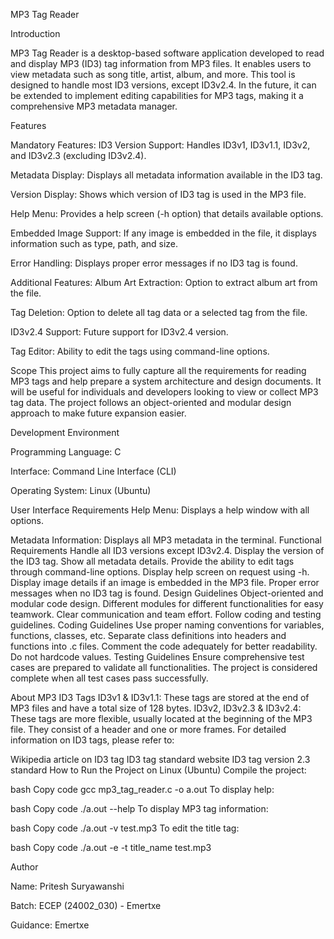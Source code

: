 MP3 Tag Reader

Introduction

MP3 Tag Reader is a desktop-based software application developed to read and display MP3 (ID3) tag information from MP3 files. It enables users to view metadata such as song title, artist, album, and more. This tool is designed to handle most ID3 versions, except ID3v2.4. In the future, it can be extended to implement editing capabilities for MP3 tags, making it a comprehensive MP3 metadata manager.


Features

Mandatory Features:
ID3 Version Support: Handles ID3v1, ID3v1.1, ID3v2, and ID3v2.3 (excluding ID3v2.4).

Metadata Display: Displays all metadata information available in the ID3 tag.

Version Display: Shows which version of ID3 tag is used in the MP3 file.

Help Menu: Provides a help screen (-h option) that details available options.

Embedded Image Support: If any image is embedded in the file, it displays information such as type, path, and size.

Error Handling: Displays proper error messages if no ID3 tag is found.


Additional Features:
Album Art Extraction: Option to extract album art from the file.

Tag Deletion: Option to delete all tag data or a selected tag from the file.

ID3v2.4 Support: Future support for ID3v2.4 version.

Tag Editor: Ability to edit the tags using command-line options.

Scope
This project aims to fully capture all the requirements for reading MP3 tags and help prepare a system architecture and design documents. It will be useful for individuals and developers looking to view or collect MP3 tag data. The project follows an object-oriented and modular design approach to make future expansion easier.

Development Environment

Programming Language: C

Interface: Command Line Interface (CLI)

Operating System: Linux (Ubuntu)

User Interface Requirements
Help Menu: Displays a help window with all options.

Metadata Information: Displays all MP3 metadata in the terminal.
Functional Requirements
Handle all ID3 versions except ID3v2.4.
Display the version of the ID3 tag.
Show all metadata details.
Provide the ability to edit tags through command-line options.
Display help screen on request using -h.
Display image details if an image is embedded in the MP3 file.
Proper error messages when no ID3 tag is found.
Design Guidelines
Object-oriented and modular code design.
Different modules for different functionalities for easy teamwork.
Clear communication and team effort.
Follow coding and testing guidelines.
Coding Guidelines
Use proper naming conventions for variables, functions, classes, etc.
Separate class definitions into headers and functions into .c files.
Comment the code adequately for better readability.
Do not hardcode values.
Testing Guidelines
Ensure comprehensive test cases are prepared to validate all functionalities.
The project is considered complete when all test cases pass successfully.


About MP3 ID3 Tags
ID3v1 & ID3v1.1: These tags are stored at the end of MP3 files and have a total size of 128 bytes.
ID3v2, ID3v2.3 & ID3v2.4: These tags are more flexible, usually located at the beginning of the MP3 file. They consist of a header and one or more frames.
For detailed information on ID3 tags, please refer to:

Wikipedia article on ID3 tag
ID3 tag standard website
ID3 tag version 2.3 standard
How to Run the Project on Linux (Ubuntu)
Compile the project:

bash
Copy code
gcc mp3_tag_reader.c -o a.out
To display help:

bash
Copy code
./a.out --help
To display MP3 tag information:

bash
Copy code
./a.out -v test.mp3
To edit the title tag:

bash
Copy code
./a.out -e -t title_name test.mp3




Author

Name: Pritesh Suryawanshi

Batch: ECEP (24002_030) - Emertxe

Guidance: Emertxe
